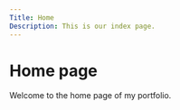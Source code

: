 ```yaml
---
Title: Home
Description: This is our index page.
---
```


Home page
==========================


Welcome to the home page of my portfolio.
<!-- 
The source for this page is in `content/index.md`.

This is a sample home page written in markdown with some frontmatter defined. -->

